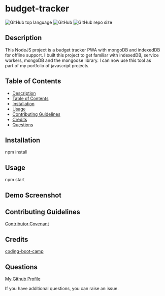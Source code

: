 # budget-tracker

![GitHub top language](https://img.shields.io/github/languages/top/Disha2022/budget-tracker)
![GitHub](https://img.shields.io/github/license/Disha2022/budget-tracker)
![GitHub repo size](https://img.shields.io/github/repo-size/Disha2022/budget-tracker)

## Description

 This NodeJS project is a budget tracker PWA with mongoDB and indexedDB for offline support. I built this project to get familiar with indexedDB, service workers, mongoDB and the mongoose library. I can now use this tool as part of my portfolio of javascript projects.

## Table of Contents

- [Description](#description)
- [Table of Contents](#table-of-contents)
- [Installation](#installation)
- [Usage](#usage)
- [Contributing Guidelines](#contributing-guidelines)
- [Credits](#credits)
- [Questions](#questions)

## Installation

npm install

## Usage

npm start

## Demo Screenshot



## Contributing Guidelines

[Contributor Covenant](https://www.contributor-covenant.org/)

## Credits

[coding-boot-camp](https://coding-boot-camp.github.io/full-stack)

## Questions

[My Github Profile](https://github.com/Disha2022)

If you have additional questions, you can raise an issue.
